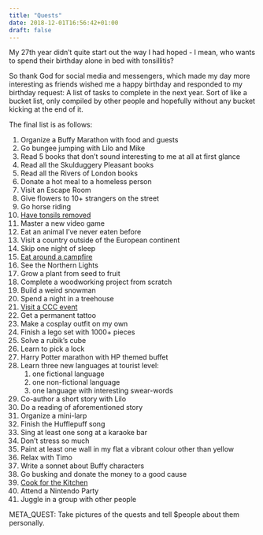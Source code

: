 ```yaml
---
title: "Quests"
date: 2018-12-01T16:56:42+01:00
draft: false
---
```


My 27th year didn’t quite start out the way I had hoped - I mean, who wants to spend their birthday alone in bed with tonsillitis?

So thank God for social media and messengers, which made my day more interesting as friends wished me a happy birthday and responded to my birthday request: A list of tasks to complete in the next year. Sort of like a bucket list, only compiled by other people and hopefully without any bucket kicking at the end of it.

The final list is as follows:

1. Organize a Buffy Marathon with food and guests
2. Go bungee jumping with Lilo and Mike
3. Read 5 books that don’t sound interesting to me at all at first glance
4. Read all the Skulduggery Pleasant books
5. Read all the Rivers of London books
6. Donate a hot meal to a homeless person
7. Visit an Escape Room
8. Give flowers to 10+ strangers on the street
9. Go horse riding
10. [Have tonsils removed](/en/post/quest-10)
11. Master a new video game
12. Eat an animal I’ve never eaten before
13. Visit a country outside of the European continent
14. Skip one night of sleep
15. [Eat around a campfire](/en/post/quest-15)
16. See the Northern Lights
17. Grow a plant from seed to fruit
18. Complete a woodworking project from scratch
19. Build a weird snowman
20. Spend a night in a treehouse
21. [Visit a CCC event](/en/post/quest-21)
22. Get a permanent tattoo
23. Make a cosplay outfit on my own
24. Finish a lego set with 1000+ pieces
25. Solve a rubik’s cube
26. Learn to pick a lock
27. Harry Potter marathon with HP themed buffet
28. Learn three new languages at tourist level:
    1. one fictional language
    2. one non-fictional language
    3. one language with interesting swear-words
29. Co-author a short story with Lilo
30. Do a reading of aforementioned story
31. Organize a mini-larp
32. Finish the Hufflepuff song
33. Sing at least one song at a karaoke bar
34. Don’t stress so much
35. Paint at least one wall in my flat a vibrant colour other than yellow
36. Relax with Timo
37. Write a sonnet about Buffy characters
38. Go busking and donate the money to a good cause
39. [Cook for the Kitchen](/en/post/quest-39)
40. Attend a Nintendo Party
41. Juggle in a group with other people

META_QUEST: Take pictures of the quests and tell $people about them personally.
